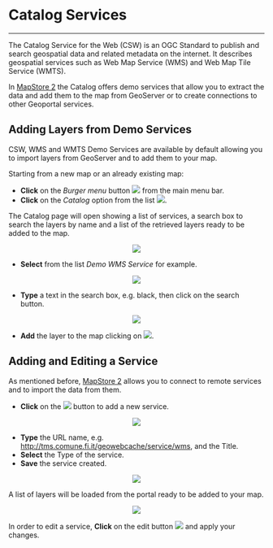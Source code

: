 # Catalog Services
******************

The Catalog Service for the Web (CSW) is an OGC Standard to publish and search geospatial data and related metadata on the internet. It describes geospatial services such as Web Map Service (WMS) and Web Map Tile Service (WMTS).

In [MapStore 2](https://mapstore2.geo-solutions.it/mapstore/#/) the Catalog offers demo services that allow you to extract the data and add them to the map from GeoServer or to create connections to other Geoportal services.

Adding Layers from Demo Services
--------------------------------

CSW, WMS and WMTS Demo Services are available by default allowing you to import layers from GeoServer and to add them to your map.

Starting from a new map or an already existing map:

* **Click** on the *Burger menu* button <img src="../img/burger.jpg" style="max-width:25px;" /> from the main menu bar.
* **Click** on the *Catalog* option from the list <img src="../img/catalog-option.jpg" style="max-width:80px;" />.

The Catalog page will open showing a list of services, a search box to search the layers by name and a list of the retrieved layers ready to be added to the map.

<p align = "center" ><img src="../img/catalog-page.jpg" style="max-width:500px;" /></p>

* **Select** from the list *Demo WMS Service* for example.

<p align = "center" ><img src="../img/service-list.jpg" style="max-width:500px;" /></p>

* **Type** a text in the search box, e.g. black, then click on the search button.

<p align = "center" ><img src="../img/catalog-search.jpg" style="max-width:500px;" /></p>

* **Add** the layer to the map clicking on <img src="../img/add-to-map.jpg" style="max-width:80px;" />.

Adding and Editing a Service
----------------------------

As mentioned before, [MapStore 2](https://mapstore2.geo-solutions.it/mapstore/#/) allows you to connect to remote services and to import the data from them.

* **Click** on the <img src="../img/+.jpg" style="max-width:80px;" /> button to add a new service.

<p align = "center" ><img src="../img/new-service.jpg" style="max-width:500px;" /></p>

* **Type** the URL name, e.g. http://tms.comune.fi.it/geowebcache/service/wms, and the Title.
* **Select** the Type of the service.
* **Save** the service created.

<p align = "center" ><img src="../img/new-service-firenze.jpg" style="max-width:500px;" /></p>

A list of layers will be loaded from the portal ready to be added to your map.

<p align = "center" ><img src="../img/catalog-firenze.jpg" style="max-width:500px;" /></p>

In order to edit a service, **Click** on the edit button <img src="../img/edit-service.jpg" style="max-width:80px;" /> and apply your changes.